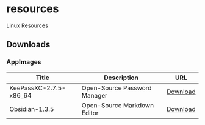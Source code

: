 # resources
Linux Resources


## Downloads

### AppImages

| Title | Description | URL | 
|-----|--------------|-----|
| KeePassXC-2.7.5-x86_64 | Open-Source Password Manager | [Download](https://github.com/keepassxreboot/keepassxc/releases/download/2.7.5/KeePassXC-2.7.5-x86_64.AppImage) | 
| Obsidian-1.3.5 | Open-Source Markdown Editor | [Download](https://github.com/obsidianmd/obsidian-releases/releases/download/v1.3.5/Obsidian-1.3.5.AppImage) | 

